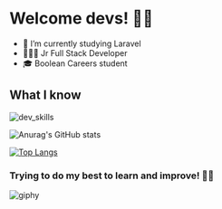 # Welcome devs! 👋🏻

* 📖 I’m currently studying Laravel
* 👨🏻‍💻 Jr Full Stack Developer
* 🎓 Boolean Careers student

## What I know
![dev_skills](https://user-images.githubusercontent.com/73042051/123401021-aa193c00-d5a6-11eb-9697-6a0abac2c191.png)

![Anurag's GitHub stats](https://github-readme-stats.vercel.app/api?username=alebacce&show_icons=true&theme=dark)

[![Top Langs](https://github-readme-stats.vercel.app/api/top-langs/?username=alebacce&layout=compact&show_icons=true&theme=dark)](https://github.com/anuraghazra/github-readme-stats)




### Trying to do my best to learn and improve! 💪🏻


![giphy](https://user-images.githubusercontent.com/73042051/123301379-e18ed680-d51b-11eb-8952-decc9259630d.gif)

